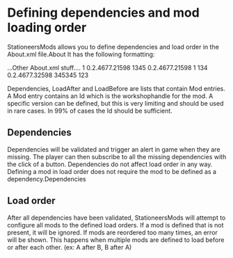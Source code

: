 # Defining dependencies and mod loading order

StationeersMods allows you to define dependencies and load order in the About.xml file.About
It has the following formatting:

<ModMetadata xmlns:xsd="http://www.w3.org/2001/XMLSchema" xmlns:xsi="http://www.w3.org/2001/XMLSchema-instance">
...Other About.xml stuff....
  <Dependencies>
      <Mod>
        <Id>1</Id>
      </Mod>
      <Mod>
        <Version>0.2.4677.21598</Version>
        <Id>1345</Id>
      </Mod>
  </Dependencies>
  <LoadAfter>
      <Mod>
        <Version>0.2.4677.21598</Version>
        <Id>1</Id>
      </Mod>
      <Mod>
        <Id>134</Id>
      </Mod>
  </LoadAfter>
  <LoadBefore>
      <Mod>
        <Version>0.2.4677.32598</Version>
        <Id>345345</Id>
      </Mod>
      <Mod>
        <Id>123</Id>
      </Mod>
  </LoadBefore>
</ModMetadata>

Dependencies, LoadAfter and LoadBefore are lists that contain Mod entries. A Mod entry contains an Id which is the workshophandle for the mod. 
A specific version can be defined, but this is very limiting and should be used in rare cases. In 99% of cases the Id should be sufficient.

## Dependencies

Dependencies will be validated and trigger an alert in game when they are missing. The player can then subscribe to all the missing dependencies with the click of a button.
Dependencies do not affect load order in any way. Defining a mod in load order does not require the mod to be defined as a dependency.Dependencies

## Load order

After all dependencies have been validated, StationeersMods will attempt to configure all mods to the defined load orders.
If a mod is defined that is not present, it will be ignored. If mods are reordered too many times, an error will be shown. 
This happens when multiple mods are defined to load before or after each other. (ex: A after B, B after A)
